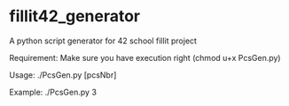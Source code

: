 # fillit42_generator
A python script generator for 42 school fillit project

Requirement: Make sure you have execution right (chmod u+x PcsGen.py)

Usage: ./PcsGen.py [pcsNbr]

Example: ./PcsGen.py 3
